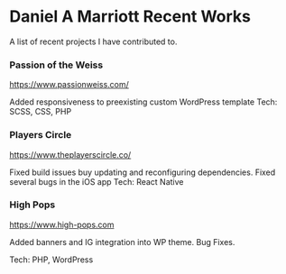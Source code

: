 # Daniel A Marriott Recent Works

A list of recent projects I have contributed to.

### Passion of the Weiss

https://www.passionweiss.com/

Added responsiveness to preexisting custom WordPress template
Tech: SCSS, CSS, PHP

### Players Circle

https://www.theplayerscircle.co/

Fixed build issues buy updating and reconfiguring dependencies. Fixed several bugs in the iOS app
Tech: React Native

### High Pops

https://www.high-pops.com

Added banners and IG integration into WP theme. Bug Fixes.

Tech: PHP, WordPress
